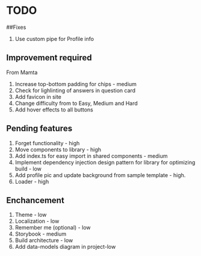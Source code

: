 # TODO

##Fixes

1. Use custom pipe for Profile info

## Improvement required

From Mamta

1. Increase top-bottom padding for chips - medium
2. Check for lighlinting of answers in question card
3. Add favicon in site
4. Change difficulty from to Easy, Medium and Hard
5. Add hover effects to all buttons

## Pending features

1. Forget functionality - high
2. Move components to library - high
3. Add index.ts for easy import in shared components - medium
4. Implement dependency injection design pattern for library for optimizing build - low
5. Add profile pic and update background from sample template - high.
6. Loader - high

## Enchancement

1. Theme - low
2. Localization - low
3. Remember me (optional) - low
4. Storybook - medium
5. Build architecture - low
6. Add data-models diagram in project-low
